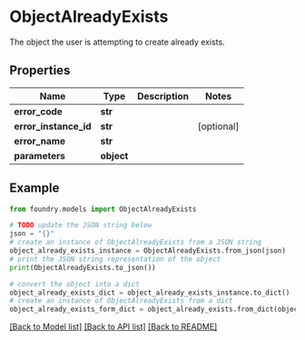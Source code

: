 # ObjectAlreadyExists

The object the user is attempting to create already exists.

## Properties

Name | Type | Description | Notes
------------ | ------------- | ------------- | -------------
**error_code** | **str** |  |
**error_instance_id** | **str** |  | \[optional\]
**error_name** | **str** |  |
**parameters** | **object** |  |

## Example

```python
from foundry.models import ObjectAlreadyExists

# TODO update the JSON string below
json = "{}"
# create an instance of ObjectAlreadyExists from a JSON string
object_already_exists_instance = ObjectAlreadyExists.from_json(json)
# print the JSON string representation of the object
print(ObjectAlreadyExists.to_json())

# convert the object into a dict
object_already_exists_dict = object_already_exists_instance.to_dict()
# create an instance of ObjectAlreadyExists from a dict
object_already_exists_form_dict = object_already_exists.from_dict(object_already_exists_dict)
```

[\[Back to Model list\]](../README.md#documentation-for-models) [\[Back to API list\]](../README.md#documentation-for-api-endpoints) [\[Back to README\]](../README.md)
